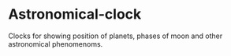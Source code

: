 # Astronomical-clock
Clocks for showing position of planets, phases of moon and other astronomical phenomenoms.
